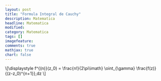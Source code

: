 ```yaml
---
layout: post 
title: "Formula Integral de Cauchy"
description: Matematica
headline: Matematica
modified: 
category: Matematica
tags: []
imagefeature: 
comments: true 
mathjax: true 
chart: false
---
```

\\[\displaystyle f^{(n)}(z_0) = \frac{n!}{2\pi\imath} \oint_{\gamma} \frac{f(z)}{(z-z_0)^{n+1}}\,dz \\]
